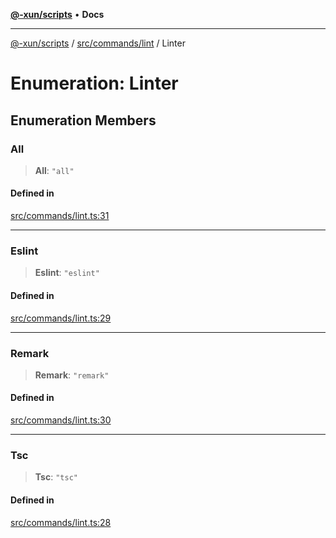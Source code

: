 [**@-xun/scripts**](../../../../README.md) • **Docs**

***

[@-xun/scripts](../../../../README.md) / [src/commands/lint](../README.md) / Linter

# Enumeration: Linter

## Enumeration Members

### All

> **All**: `"all"`

#### Defined in

[src/commands/lint.ts:31](https://github.com/Xunnamius/xscripts/blob/c4bd6059488244ad158454492e5cfe3fcc65a457/src/commands/lint.ts#L31)

***

### Eslint

> **Eslint**: `"eslint"`

#### Defined in

[src/commands/lint.ts:29](https://github.com/Xunnamius/xscripts/blob/c4bd6059488244ad158454492e5cfe3fcc65a457/src/commands/lint.ts#L29)

***

### Remark

> **Remark**: `"remark"`

#### Defined in

[src/commands/lint.ts:30](https://github.com/Xunnamius/xscripts/blob/c4bd6059488244ad158454492e5cfe3fcc65a457/src/commands/lint.ts#L30)

***

### Tsc

> **Tsc**: `"tsc"`

#### Defined in

[src/commands/lint.ts:28](https://github.com/Xunnamius/xscripts/blob/c4bd6059488244ad158454492e5cfe3fcc65a457/src/commands/lint.ts#L28)
